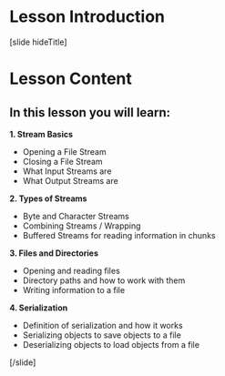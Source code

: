 # Lesson Introduction
[slide hideTitle]
# Lesson Content

## In this lesson you will learn:

**1. Stream Basics**

- Opening a File Stream
- Closing a File Stream
- What Input Streams are 
- What Output Streams are

**2. Types of Streams**
- Byte and Character Streams
- Combining Streams / Wrapping
- Buffered Streams for reading information in chunks

**3. Files and Directories**
- Opening and reading files
- Directory paths and how to work with them
- Writing information to a file

**4. Serialization**
- Definition of serialization and how it works
- Serializing objects to save objects to a file
- Deserializing objects to load objects from a file

[/slide]
